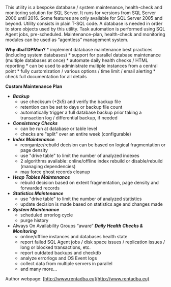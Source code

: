 This utility is a bespoke database / system maintenance, health-check and monitoring solution for SQL Server. It runs for versions from SQL Server 2000 until 2016. 
Some features are only available for SQL Server 2005 and beyond.
Utility consists in plain T-SQL code. A database is needed in order to store objects used by this utility.
Task automation is performed using SQL Agent jobs, pre-scheduled.
Maintenance-plan, health-check and monitoring modules can be used as “agentless” management system.

**Why dbaTDPMon?**
	* implement database maintenance best practices (including system databases)
	* support for parallel database maintenance (multiple databases at once)
	* automate daily health checks / HTML reporting
	* can be used to administrate multiple instances from a central point
	* fully customization / various options / time limit / email alerting
	* check full documentation for all details

**Custom Maintenance Plan**
* **_Backup_** 
	* use checksum (+2k5) and verify the backup file
	* retention can be set to days or backup file count
	* automatically trigger a full database backup prior taking a transaction log / differential backup, if needed
* **_Consistency Checks_**
	* can be run at database or table level
	* checks are "split" over an entire week (configurable)
* **_Index Maintenance_**
	* reorganize/rebuild decision can be based on logical fragmentation or page density
	* use "drive table" to limit the number of analyzed indexes
	* 2 algorithms available: online/offline index rebuild or disable/rebuild (managing dependencies)
	* may force ghost records cleanup
* **_Heap Tables Maintenance_**
	* rebuild decision based on extent fragmentation, page density and forwarded records
* **_Statistics Maintenance_**
	* use "drive table" to limit the number of analyzed statistics
	* update decision is made based on statistics age and changes made
* **_System Maintenance_**
	* scheduled errorlog cycle
	* purge history 
* Always On Availability Groups “aware”
**_Daily Health Checks & Monitoring_**
	* online/offline instances and databases health state
	* report failed SQL Agent jobs / disk space issues / replication issues / long or blocked transactions, etc.
	* report outdated backups and checkdb
	* analyze errorlogs and OS Event logs
	* collect data from multiple servers in parallel
	* and many more...

Author webpage: [http://www.rentadba.eu](http://www.rentadba.eu)

